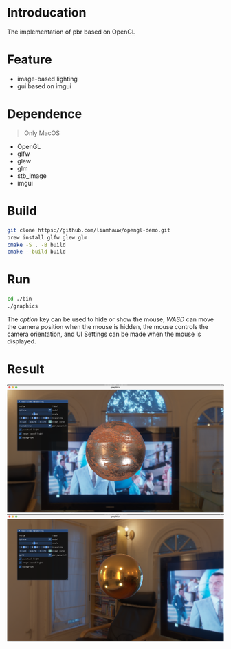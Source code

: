 # Introducation

The implementation of pbr based on OpenGL

# Feature

- image-based lighting
- gui based on imgui

# Dependence
> Only MacOS

- OpenGL
- glfw
- glew
- glm
- stb_image
- imgui

# Build

```zsh
git clone https://github.com/liamhauw/opengl-demo.git
brew install glfw glew glm
cmake -S . -B build
cmake --build build
```

# Run
```zsh
cd ./bin
./graphics
```
The *option* key can be used to hide or show the mouse, *WASD* can move the camera position when the mouse is hidden, the mouse controls the camera orientation, and UI Settings can be made when the mouse is displayed.

# Result
![](./img/res.png)
![](./img/res1.png)
